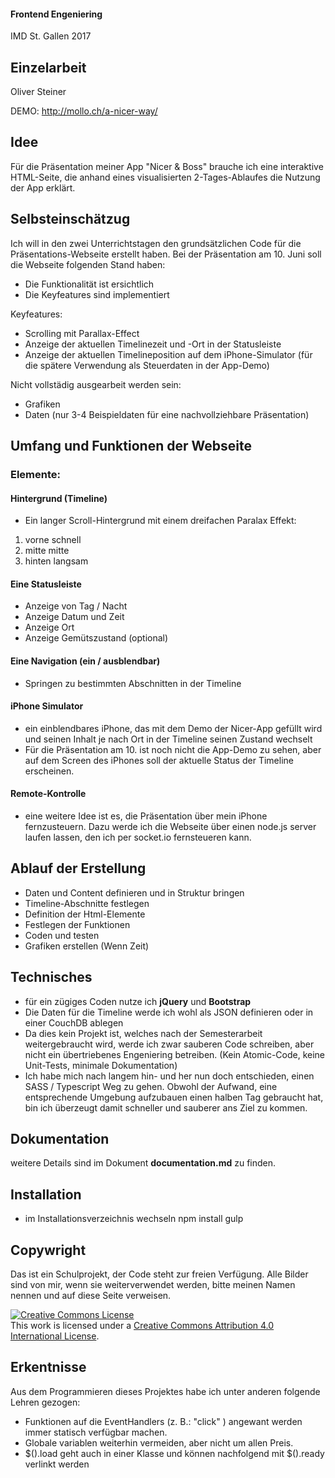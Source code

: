  #### Frontend Engeniering
IMD St. Gallen 2017 

## Einzelarbeit
Oliver Steiner

DEMO: 
http://mollo.ch/a-nicer-way/


## Idee
Für die Präsentation meiner App "Nicer & Boss" brauche ich eine interaktive HTML-Seite, die anhand eines visualisierten 2-Tages-Ablaufes die Nutzung der App erklärt.

## Selbsteinschätzug
Ich will in den zwei Unterrichtstagen den grundsätzlichen Code für die Präsentations-Webseite erstellt haben.
Bei der Präsentation am 10. Juni soll die Webseite folgenden Stand haben:
 - Die Funktionalität ist ersichtlich
 - Die Keyfeatures sind implementiert
 
Keyfeatures:
 - Scrolling mit Parallax-Effect
 - Anzeige der aktuellen Timelinezeit und -Ort in der Statusleiste
 - Anzeige der aktuellen Timelineposition auf dem iPhone-Simulator  (für die spätere Verwendung als Steuerdaten in der App-Demo)

Nicht vollstädig ausgearbeit werden sein:
 - Grafiken
 - Daten (nur 3-4 Beispieldaten für eine nachvollziehbare Präsentation)

## Umfang und Funktionen der Webseite

### Elemente:
#### Hintergrund (Timeline)
  - Ein langer Scroll-Hintergrund mit einem dreifachen Paralax Effekt:
  1) vorne schnell
  2) mitte mitte
  3) hinten langsam
  
#### Eine Statusleiste
 - Anzeige von Tag / Nacht
 - Anzeige Datum und Zeit
 - Anzeige Ort
 - Anzeige Gemütszustand (optional)
    
#### Eine Navigation (ein / ausblendbar)
 - Springen zu bestimmten Abschnitten in der Timeline
    
#### iPhone Simulator
 - ein einblendbares iPhone, das mit dem Demo der Nicer-App gefüllt wird und seinen Inhalt je nach Ort in der Timeline seinen Zustand wechselt
 - Für die Präsentation am 10. ist noch nicht die App-Demo zu sehen, aber auf dem Screen des iPhones soll der aktuelle Status der Timeline erscheinen.

#### Remote-Kontrolle
 - eine weitere Idee ist es, die Präsentation über mein iPhone fernzusteuern. Dazu werde ich die Webseite über einen node.js server laufen lassen, den  ich per socket.io fernsteueren kann. 

## Ablauf der Erstellung
 - Daten und Content definieren und in Struktur bringen
 - Timeline-Abschnitte festlegen
 - Definition der Html-Elemente
 - Festlegen der Funktionen
 - Coden und testen
 - Grafiken erstellen (Wenn Zeit)
 
 ## Technisches
 - für ein zügiges Coden nutze ich **jQuery** und **Bootstrap**
 - Die Daten für die Timeline werde ich wohl als JSON definieren oder in einer CouchDB ablegen
 - Da dies kein Projekt ist, welches nach der Semesterarbeit weitergebraucht wird, werde ich zwar sauberen Code schreiben, aber nicht ein übertriebenes Engeniering betreiben. (Kein Atomic-Code, keine Unit-Tests, minimale Dokumentation)
 - Ich habe mich nach langem hin- und her nun doch entschieden, einen SASS / Typescript Weg zu gehen. Obwohl der Aufwand, eine entsprechende Umgebung aufzubauen einen halben Tag gebraucht hat, bin ich überzeugt damit schneller und sauberer ans Ziel zu kommen. 

## Dokumentation
 weitere Details sind im Dokument **documentation.md** zu finden.


 ## Installation
 - im Installationsverzeichnis  wechseln
  npm install
  gulp
 
 
 
 ## Copywright
 Das ist ein Schulprojekt, der Code steht zur freien Verfügung.
 Alle Bilder sind von mir, wenn sie weiterverwendet werden, bitte meinen Namen nennen und auf diese Seite verweisen.
 
 
<a rel="license" href="http://creativecommons.org/licenses/by/4.0/"><img alt="Creative Commons License" style="border-width:0" src="https://i.creativecommons.org/l/by/4.0/88x31.png" /></a><br />This work is licensed under a <a rel="license" href="http://creativecommons.org/licenses/by/4.0/">Creative Commons Attribution 4.0 International License</a>.



## Erkentnisse

 Aus dem Programmieren dieses Projektes habe ich unter anderen folgende Lehren gezogen:
 - Funktionen auf die EventHandlers (z. B.: "click" ) angewant werden immer statisch verfügbar machen.
 - Globale variablen weiterhin vermeiden, aber nicht um allen Preis.
 - $().load geht auch in einer Klasse und können nachfolgend mit  $().ready verlinkt werden
 
 